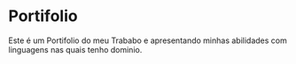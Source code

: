 # Portifolio

Este é um Portifolio do meu Trababo e apresentando minhas abilidades com linguagens nas quais tenho dominio.
